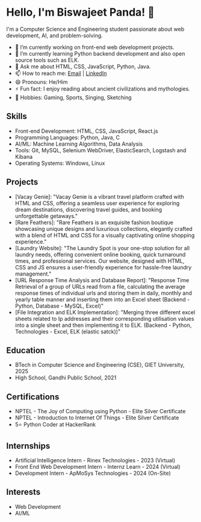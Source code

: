 # Hello, I'm Biswajeet Panda! 👋

I'm a Computer Science and Engineering student passionate about web development, AI, and problem-solving.

- 🔭 I’m currently working on front-end web development projects.
- 🌱 I’m currently learning Python backend development and also open source tools such as ELK.
- 💬 Ask me about HTML, CSS, JavaScript, Python, Java.
- 📫 How to reach me: [Email](mailto:jeetpanda490@gmail.com) | [LinkedIn]([https://www.linkedin.com/in/your_username/](https://www.linkedin.com/in/biswajeet-panda-96a41726b/))
- 😄 Pronouns: He/Him
- ⚡ Fun fact: I enjoy reading about ancient civilizations and mythologies.
- 🏓 Hobbies: Gaming, Sports, Singing, Sketching

## Skills

- Front-end Development: HTML, CSS, JavaScript, React.js
- Programming Languages: Python, Java, C
- AI/ML: Machine Learning Algorithms, Data Analysis
- Tools: Git, MySQL, Selenium WebDriver, ElasticSearch, Logstash and Kibana
- Operating Systems: Windows, Linux

## Projects

- [Vacay Genie]: "Vacay Genie is a vibrant travel platform crafted with HTML and CSS, offering a seamless user experience for exploring dream destinations, discovering travel guides, and booking unforgettable getaways."
- [Rare Feathers]: "Rare Feathers is an exquisite fashion boutique showcasing unique designs and luxurious collections, elegantly crafted with a blend of HTML and CSS for a visually captivating online shopping experience."
- [Laundry Website]: "The Laundry Spot is your one-stop solution for all laundry needs, offering convenient online booking, quick turnaround times, and professional services. Our website, designed with HTML, CSS and JS ensures a user-friendly experience for hassle-free laundry management."
- [URL Response Time Analysis and Database Report]: "Response Time Retrieval of a group of URLs read from a file, calculating the average response times of individual urls and storing them in daily, monthly and yearly table manner and inserting them into an Excel sheet  (Backend - Python, Database - MySQL, Excel)"
- [File Integration and ELK Implementation]: "Merging three different excel sheets related to Ip addresses and their corresponding utilisation values into a single sheet and then implementing it to ELK. (Backend - Python, Technologies - Excel, ELK (elastic satck))"

## Education

- BTech in Computer Science and Engineering (CSE), GIET University, 2025
- High School, Gandhi Public School, 2021

## Certifications

- NPTEL - The Joy of Computing using Python - Elite Silver Certificate
- NPTEL - Introduction to Internet Of Things - Elite Silver Certificate
- 5⭐ Python Coder at HackerRank

## Internships

- Artificial Intelligence Intern - Rinex Technologies - 2023 (Virtual)
- Front End Web Development Intern - Internz Learn - 2024 (Virtual)
- Development Intern - ApMoSys Technologies - 2024 (On-Site)

## Interests

- Web Development
- AI/ML

<!---
zeetpanda24/zeetpanda24 is a ✨ special ✨ repository because its `README.md` (this file) appears on your GitHub profile.
You can click the Preview link to take a look at your changes.
--->
